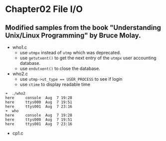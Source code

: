 # Chapter02 File I/O

## Modified samples from the book "Understanding Unix/Linux Programming" by Bruce Molay.
- who1.c
    - use ```utmpx``` instead of ```utmp``` which was deprecated.
    - use ```getutxent()``` to get the next entry of the ```utmpx``` user accounting database.
    - use ```endutxent()``` to close the database.
- who2.c
    - use ```utmp->ut_type == USER_PROCESS``` to see if login 
    - use ```ctime``` to display readable time
```shell
➜  ./who2
here     console  Aug  7 19:28
here     ttys000  Aug  7 19:51
here     ttys001  Aug  7 23:16
➜  who
here     console  Aug  7 19:28
here     ttys000  Aug  7 19:51
here     ttys001  Aug  7 23:16
```
- cp1.c
